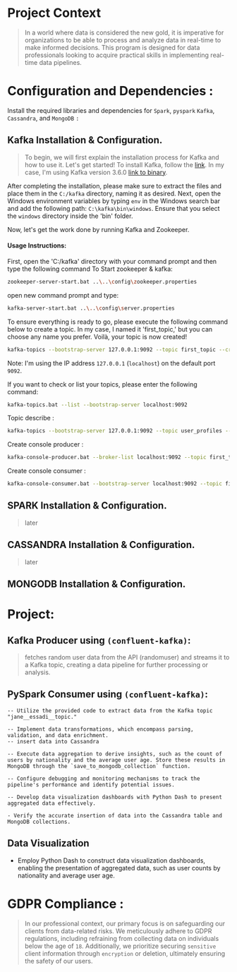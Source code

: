 # Project Context
>In a world where data is considered the new gold, it is imperative for organizations to be able to process and analyze data in real-time to make informed decisions. This program is designed for data professionals looking to acquire practical skills in implementing real-time data pipelines.

# Configuration and Dependencies :
Install the required libraries and dependencies for `Spark`, `pyspark` `Kafka`, `Cassandra`, and `MongoDB` `:`

## Kafka Installation & Configuration.
> To begin, we will first explain the installation process for Kafka and how to use it. Let's get started!
>To install Kafka, follow the [link](https://kafka.apache.org/downloads). In my case, I'm using Kafka version 3.6.0 [link to binary](href="https://downloads.apache.org/kafka/3.6.0/kafka_2.12-3.6.0.tgz).

After completing the installation, please make sure to extract the files and place them in the `C:/kafka` directory, naming it as desired. Next, open the Windows environment variables by typing `env` in the Windows search bar and add the following path: `C:\kafka\bin\windows`. Ensure that you select the `windows` directory inside the 'bin' folder.

Now, let's get the work done by running Kafka and Zookeeper.
#### Usage Instructions:
First, open the 'C:/kafka' directory with your command prompt and then type the following command To Start zookeeper & kafka:
```bash
zookeeper-server-start.bat ..\..\config\zookeeper.properties
```
open new command prompt and type:
```bash
kafka-server-start.bat ..\..\config\server.properties
```

To ensure everything is ready to go, please execute the following command below to create a topic. In my case, I named it 'first_topic,' but you can choose any name you prefer. Voilà, your topic is now created!
```bash
kafka-topics --bootstrap-server 127.0.0.1:9092 --topic first_topic --create --partitions 3 --replication-factor 1
```

Note: I'm using the IP address `127.0.0.1` (`localhost`) on the default port `9092`.

If you want to check or list your topics, please enter the following command:

```bash
kafka-topics.bat --list --bootstrap-server localhost:9092
```
Topic describe :
```bash
kafka-topics --bootstrap-server 127.0.0.1:9092 --topic user_profiles --describe
```
Create console producer :
```bash
kafka-console-producer.bat --broker-list localhost:9092 --topic first_topic
```
Create console consumer :
```bash
kafka-console-consumer.bat --bootstrap-server localhost:9092 --topic first_topic --from-beginning
```




## SPARK Installation & Configuration.
>later
## CASSANDRA Installation & Configuration.
>later
## MONGODB Installation & Configuration.

# Project:
## Kafka Producer using `(confluent-kafka)`:
> fetches random user data from the API (randomuser) and streams it to a Kafka topic, creating a data pipeline for further processing or analysis.

## PySpark Consumer using `(confluent-kafka)`:
```
-- Utilize the provided code to extract data from the Kafka topic "jane__essadi__topic."

-- Implement data transformations, which encompass parsing, validation, and data enrichment.
-- insert data into Cassandra

-- Execute data aggregation to derive insights, such as the count of users by nationality and the average user age. Store these results in MongoDB through the `save_to_mongodb_collection` function.

-- Configure debugging and monitoring mechanisms to track the pipeline's performance and identify potential issues.

-- Develop data visualization dashboards with Python Dash to present aggregated data effectively.

- Verify the accurate insertion of data into the Cassandra table and MongoDB collections.
```
## Data Visualization

- Employ Python Dash to construct data visualization dashboards, enabling the presentation of aggregated data, such as user counts by nationality and average user age.

# GDPR Compliance :
>In our professional context, our primary focus is on safeguarding our clients from data-related risks. We meticulously adhere to GDPR regulations, including refraining from collecting data on individuals below the age of `18`. Additionally, we prioritize securing `sensitive` client information through `encryption` or deletion, ultimately ensuring the safety of our users.
